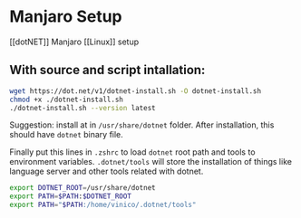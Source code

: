 # Manjaro Setup
[[dotNET]] Manjaro [[Linux]] setup

## With source and script intallation:

```bash
wget https://dot.net/v1/dotnet-install.sh -O dotnet-install.sh
chmod +x ./dotnet-install.sh
./dotnet-install.sh --version latest
``` 
Suggestion: install at in `/usr/share/dotnet` folder. After installation, this should have `dotnet` binary file.

Finally put this lines in `.zshrc` to load `dotnet` root path and tools to environment variables.
`.dotnet/tools` will store the installation of things like language server and other tools related with dotnet.
```bash
export DOTNET_ROOT=/usr/share/dotnet
export PATH=$PATH:$DOTNET_ROOT
export PATH="$PATH:/home/vinico/.dotnet/tools"
```
